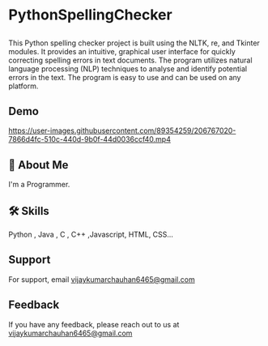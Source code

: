 # PythonSpellingChecker

##
This Python spelling checker project is built using the NLTK, re, and Tkinter modules. It provides an intuitive, graphical user interface for quickly correcting spelling errors in text documents. The program utilizes natural language processing (NLP) techniques to analyse and identify potential errors in the text. The program is easy to use and can be used on any platform.


## Demo


https://user-images.githubusercontent.com/89354259/206767020-7866d4fc-510c-440d-9b0f-44d0036ccf40.mp4




## 🚀 About Me
I'm a Programmer.



## 🛠 Skills
Python , Java , C , C++ ,Javascript, HTML, CSS...



    
## Support

For support, email vijaykumarchauhan6465@gmail.com 

## Feedback

If you have any feedback, please reach out to us at vijaykumarchauhan6465@gmail.com
